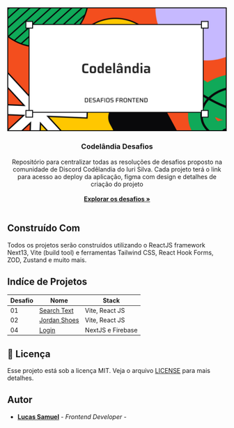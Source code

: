 <br/>
<p align="center">
  <a href="https://github.com/lucassamuel94/codelandia-desafios">
    <img src=".github/picture.jpg" alt="Logo">
  </a>

  <h3 align="center">Codelândia Desafios</h3>

  <p align="center">
    Repositório para centralizar todas as resoluções de desafios proposto na comunidade de Discord Codêlandia do Iuri Silva. Cada projeto terá o link para acesso ao deploy da aplicação, figma com design e detalhes de criação do projeto
<br/>
<br/>
<a href="#indíce-de-projetos"><strong> Explorar os desafios »</strong></a><br/>
<br/>

  </p>
</p>

## Construído Com

Todos os projetos serão construídos utilizando o ReactJS framework Next13, Vite (build tool) e ferramentas Tailwind CSS, React Hook Forms, ZOD, Zustand e muito mais.

## Indíce de Projetos

| Desafio | Nome | Stack |
|---------|------|-------|
| 01 | [Search Text](https://github.com/lucassamuel94/serchtext-codelandia) | Vite, React JS |
| 02 | [Jordan Shoes](https://github.com/lucassamuel94/jordanshoes-codelandia) | Vite, React JS |
| 04 | [Login](https://github.com/lucassamuel94/login-codelandia) | NextJS e Firebase |


## :memo: Licença

Esse projeto está sob a licença MIT. Veja o arquivo [LICENSE](LICENSE) para mais detalhes.



## Autor

- **[Lucas Samuel](https://github.com/lucassamuel94/)** - _Frontend Developer_ -
